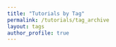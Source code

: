 ```yaml
---
title: "Tutorials by Tag"
permalink: /tutorials/tag_archive
layout: tags
author_profile: true
---
```

